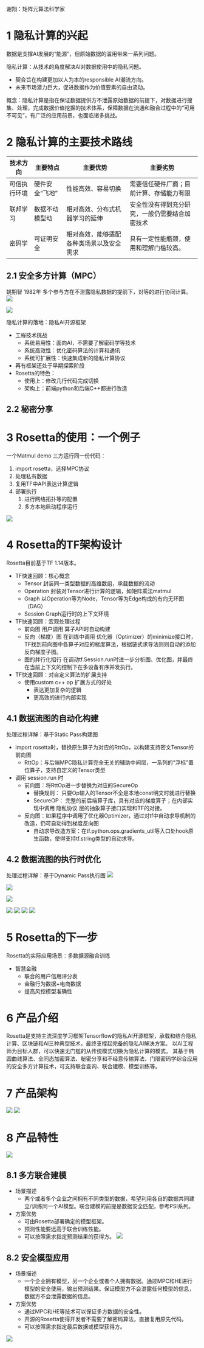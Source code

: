 谢翔：矩阵元算法科学家


# 1 隐私计算的兴起
数据是支撑AI发展的“能源”，但原始数据的滥用带来一系列问题。

隐私计算：从技术的角度解决AI对数据使用中的隐私问题。
- 契合旨在构建更加以人为本的responsible AI潮流方向。
- 未来市场潜力巨大，促进数据作为价值要素的自由流动。

概念：隐私计算是指在保证数据提供方不泄露原始数据的前提下，对数据进行搜集、处理，完成数据价值挖掘的技术体系，保障数据在流通和融合过程中的“可用不可见”，有广泛的应用前景，也面临诸多挑战。


# 2 隐私计算的主要技术路线
技术方向 | 主要特点 | 主要优势 | 主要劣势
--|--|--|--
可信执行环境    | 硬件安全“飞地”        | 性能高效、容易切换                    | 需要信任硬件厂商；目前计算、存储能力有限
联邦学习        | 数据不动模型动        | 相对高效、分布式机器学习的延伸            | 安全性没有得到充分研究，一般仍需要结合加密技术
密码学          | 可证明安全            | 相对高效，能够适配各种类场景以及安全需求  | 具有一定性能瓶颈，使用和理解门槛较高。


## 2.1 安全多方计算（MPC）
姚期智 1982年
多个参与方在不泄露隐私数据的提前下，对等的进行协同计算。
![](figs/mpc.png)

![](figs/secret_sharing.png)

隐私计算的落地：隐私AI开源框架
- 工程技术挑战
  - 系统易用性：面向AI，不需要了解密码学等技术
  - 系统高效性：优化密码算法的计算和通讯
  - 系统可扩展性：快速集成新的隐私计算协议
- 再有框架还处于早期探索阶段
- Rosetta的特色：
  - 使用上：修改几行代码完成切换
  - 架构上：前端python和后端C++都进行改造



## 2.2 秘密分享




# 3 Rosetta的使用：一个例子
一个Matmul demo
三方运行同一份代码：
1. import rosetta，选择MPC协议
2. 处理私有数据
3. 复用TF中API表达计算逻辑
4. 部署执行
   1. 进行网络拓扑等的配置
   2. 多方本地启动程序运行

![](figs/matmul_demo_code.png)

# 4 Rosetta的TF架构设计
Rosetta目前基于TF 1.14版本。


- TF快速回顾：核心概念
  - Tensor      封装同一类型数据的高维数组，承载数据的流动
  - Operation   封装对Tensor进行计算的逻辑，如矩阵乘法matmul
  - Graph       以Operation等为Node，Tensor等为Edge构成的有向无环图（DAG）
  - Session     Graph运行时的上下文环境
- TF快速回顾：宏观处理过程
  - 前向图          用户调用 算子API时自动构建
  - 反向（梯度）图   在训练中调用 优化器（Optimizer）的minimize接口时，TF找到前向图中各算子对应的梯度算法，根据链式求导法则则自动的添加反向梯度子图。
  - 图的并行化招行   在调动tf.Session.run时进一步分析图、优化图，并最终在当前上下文的控制下在多设备有序并发执行。
- TF快速回顾：对自定义算法的扩展支持
  - 使用custom c++ op 扩展方式的好处
    - 表达更加复杂的逻辑
    - 更高效的进行内部实现

## 4.1 数据流图的自动化构建

处理过程详解：基于Static Pass构建图
- import rosetta时，替换原生算子为对应的RttOp，以构建支持密文Tensor的前向图
  - RttOp：与后端MPC隐私计算完全无关的辅助中间层，一系列的“浮标”置位算子，支持自定义的Tensor类型
- 调用 session.run 时
  - 前向图：将RttOp进一步替换为对应的SecureOp
    - 替换规则：    只要Op输入的Tensor不全是本地const明文时就进行替换
    - SecureOP：    完整的前后端算子库，具有对应的梯度算子；在内部实现中调用 隐私协议 层的抽象算子接口实现和TF的对接。
  - 反向图：如果程序中调用了优化器Optimizer，通过对tf中自动求导机制的改造，仍可自动得到梯度反向图
    - 自动求导改造方案：在tf.python.ops.gradients_util等入口处hook原生函数，使得支持tf.string类型的自动求导。


## 4.2 数据流图的执行时优化

处理过程详解：基于Dynamic Pass执行图
![](figs/dynamic_pass.png)

![](figs/dynamic_pass_backend.png)

![](figs/dynamic_pass_dist.png)

![](figs/rosetta_a.png)
![](figs/rosetta_ds.png)
![](figs/rosetta_res.png)
![](figs/rosetta_open.png)


# 5 Rosetta的下一步

Rosetta的实际应用场景：多数据源融合训练
- 智慧金融
  - 联合的用户信用评分表
  - 金融行为数据+电商数据
  - 提高风控模型准确性

# 6 产品介绍
Rosetta是支持主流深度学习框架Tensorflow的隐私AI开源框架，承载和结合隐私计算、区块链和AI三种典型技术，最终支撑起完备的隐私AI解决方案。 以AI工程师为目标人群，可以快速无门槛的从传统模式切换为隐私计算的模式。 其基于椭圆曲线算法、全同态加密算法、秘密分享和不经意传输算法、门限密码学综合应用的安全多方计算技术，可支持联合查询、联合建模、模型训练等。

# 7 产品架构

![](figs/arch.png)
![](figs/arch2.png)

# 8 产品特性
![](figs/产品特性.png)

## 8.1 多方联合建模
- 场景描述
  - 两个或者多个企业之间拥有不同类型的数据，希望利用各自的数据共同建立/训练同一个AI模型。联合建模的前提是数据安全匹配，参考PSI系列。
- 方案优势
  - 可由Rosetta部署确定的模型框架。
  - 预测性能要远高于联合训练性能。
  - 可以按照需求指定预测结果的获得方。
![](figs/多方联合建模.png)


## 8.2 安全模型应用
- 场景描述
  - 一个企业拥有模型，另一个企业或者个人拥有数据。通过MPC和HE进行模型的安全使用，输出预测结果。保证模型方不会泄露任何模型的信息，数据方不会泄露数据的信息。
- 方案优势
  - 通过MPC和HE等技术可以保证多方数据的安全性。
  - 开源的Rosetta使得开发者不需要了解密码算法，直接复用原先代码。
  - 可以按照需求指定最后数据或模型获得方。

![](figs/安全模型应用.png)
